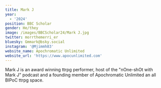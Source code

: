 ```yaml
---
title: Mark J
year:
  - '2024'
position: BBC Scholar
gender: He/they
image: /images/BBCScholar24/Mark J.jpg
twitter: morrthemerri_er
bluesky: Gmmark@bsky.social
instagram: '@Mjimmh83'
website_name: Apochromatic Unlimited
website_url: 'https://www.apocunlimited.com'
---
```


Mark J is an award winning ttrpg performer, host of the "nOne-shOt with Mark J" podcast and a founding member of Apochromatic Unlimited an all BIPoC ttrpg space. 
